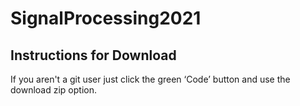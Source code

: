 # SignalProcessing2021
## Instructions for Download
If you aren't a git user just click the green ‘Code’ button and use the download zip option.
